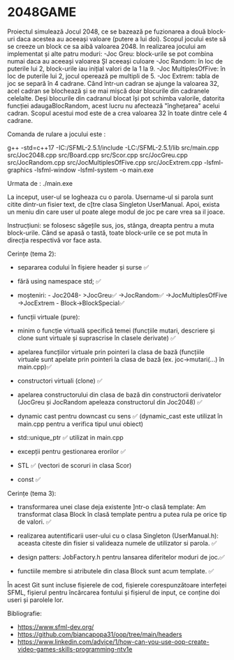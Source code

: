 # 2048GAME
Proiectul simulează Jocul 2048, ce se bazează pe fuzionarea a două block-uri daca acestea au aceeași valoare (putere a lui doi). Scopul jocului este să se creeze un block ce sa aibă valoarea 2048. In realizarea jocului am implementat și alte patru moduri:
-Joc Greu: block-urile se pot combina numai daca au aceeași valoarea ȘI aceeași culoare
-Joc Random: în loc de puterile lui 2, block-urile iau inițial valori de la 1 la 9.
-Joc MultiplesOfFive: în loc de puterile lui 2, jocul operează pe multipli de 5.
-Joc Extrem: tabla de joc se separă în 4 cadrane. Când într-un cadran se ajunge la valoarea 32, acel cadran se blochează și se mai mișcă doar blocurile din cadranele celelalte. Deși blocurile din cadranul blocat își pot schimba valorile, datorita funcției adaugaBlocRandom, acest lucru nu afectează "înghețarea" acelui cadran. Scopul acestui mod este de a crea valoarea 32 în toate dintre cele 4 cadrane.

Comanda de rulare a jocului este :

g++ -std=c++17 -IC:/SFML-2.5.1/include -LC:/SFML-2.5.1/lib src/main.cpp src/Joc2048.cpp src/Board.cpp  src/Scor.cpp src/JocGreu.cpp src/JocRandom.cpp src/JocMultiplesOfFive.cpp src/JocExtrem.cpp -lsfml-graphics -lsfml-window -lsfml-system -o main.exe
>> 
Urmata de : ./main.exe

La inceput, user-ul se logheaza cu o parola. Username-ul si parola sunt citite dintr-un fisier text, de c[tre clasa Singleton UserManual. Apoi, exista un meniu din care user ul poate alege modul de joc pe care vrea sa il joace.

Instrucțiuni: se folosesc săgețile sus, jos, stânga, dreapta pentru a muta block-urile. Când se apasă o tastă, toate block-urile ce se pot muta în direcția respectivă vor face asta.


Cerințe (tema 2):

- separarea codului în fișiere header și surse ✅
- fără using namespace std; ✅
- moșteniri: - Joc2048-  >JocGreu✅
			->JocRandom✅
  			->JocMultiplesOfFive
  			->JocExtrem
	     - Block->BlockSpecial✅
- funcții virtuale (pure):

- minim o funcție virtuală specifică temei (funcțiile mutari, descriere și clone sunt virtuale și suprascrise în clasele derivate) ✅
  
- apelarea funcțiilor virtuale prin pointeri la clasa de bază (funcțiile virtuale sunt apelate prin pointeri la clasa de bază (ex. joc->mutari(...) în main.cpp)✅
  
- constructori virtuali (clone) ✅
  
- apelarea constructorului din clasa de bază din constructorii derivatelor (JocGreu și JocRandom apeleaza constructorul din Joc2048) ✅ 
  
- dynamic cast pentru downcast cu sens ✅ (dynamic_cast este utilizat în main.cpp pentru a verifica tipul unui obiect)
  
- std::unique_ptr ✅ utilizat in main.cpp
  
- excepții pentru gestionarea erorilor ✅
  
- STL ✅ (vectori de scoruri in clasa Scor)
  
- const ✅

Cerințe (tema 3):

- transformarea unei clase deja existente ]ntr-o clasă template: Am transformat clasa Block în clasă template pentru a putea rula pe orice tip de valori. ✅
    
- realizarea autentificarii user-ului cu o clasa Singleton (UserManual.h): aceasta citeste din fisier si valideaza numele de utilizator si parola. ✅
    
- design patters: JobFactory.h pentru lansarea diferitelor moduri de joc.✅
    
- functiile membre si atributele din clasa Block sunt acum template. ✅

În acest Git sunt incluse fișierele de cod, fișierele corespunzătoare interfeței SFML, fișierul pentru încărcarea fontului și fișierul de input, ce conține doi useri și parolele lor.

Bibliografie:
- https://www.sfml-dev.org/
- https://github.com/biancapopa31/oop/tree/main/headers
- https://www.linkedin.com/advice/1/how-can-you-use-oop-create-video-games-skills-programming-ntv1e
